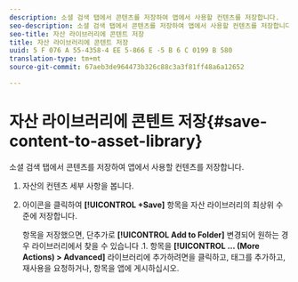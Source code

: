 ```yaml
---
description: 소셜 검색 탭에서 콘텐츠를 저장하여 앱에서 사용할 컨텐츠를 저장합니다.
seo-description: 소셜 검색 탭에서 콘텐츠를 저장하여 앱에서 사용할 컨텐츠를 저장합니다.
seo-title: 자산 라이브러리에 콘텐트 저장
title: 자산 라이브러리에 콘텐트 저장
uuid: 5 F 076 A 55-4358-4 EE 5-866 E -5 B 6 C 0199 B 580
translation-type: tm+mt
source-git-commit: 67aeb3de964473b326c88c3a3f81ff48a6a12652

---
```



# 자산 라이브러리에 콘텐트 저장{#save-content-to-asset-library}

소셜 검색 탭에서 콘텐츠를 저장하여 앱에서 사용할 컨텐츠를 저장합니다.

1. 자산의 컨텐츠 세부 사항을 봅니다.
1. 아이콘을 클릭하여 **[!UICONTROL +Save]** 항목을 자산 라이브러리의 최상위 수준에 저장합니다.

   항목을 저장했으면, 단추가로 **[!UICONTROL Add to Folder]** 변경되어 원하는 경우 라이브러리에서 찾을 수 있습니다 .1. 항목을 **[!UICONTROL … (More Actions) > Advanced]** 라이브러리에 추가하려면을 클릭하고, 태그를 추가하고, 재사용을 요청하거나, 항목을 앱에 게시하십시오.
